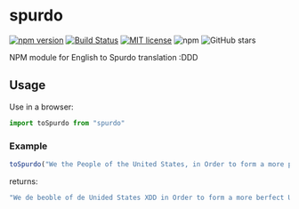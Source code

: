 # spurdo
[![npm version](https://badge.fury.io/js/spurdo.svg)](https://badge.fury.io/js/spurdo) [![Build Status](https://travis-ci.org/szTheory/spurdo.svg?branch=master)](https://travis-ci.org/szTheory/spurdo) [![MIT license](https://img.shields.io/badge/License-MIT-blue.svg)](https://lbesson.mit-license.org/) ![npm](https://img.shields.io/npm/dt/spurdo) ![GitHub stars](https://img.shields.io/github/stars/szTheory/spurdo?style=social)

NPM module for English to Spurdo translation :DDD

## Usage
Use in a browser:

```javascript
import toSpurdo from "spurdo"
```

### Example

```javascript
toSpurdo("We the People of the United States, in Order to form a more perfect Union, establish Justice, insure domestic Tranquility, provide for the common defence, promote the general Welfare, and secure the Blessings of Liberty to ourselves and our Posterity, do ordain and establish this Constitution for the United States of America.")
```

returns:

```javascript
"We de beoble of de Unided States XDD in Order to form a more berfect Union XDD establizh Juztige XDD inzure domestig dranquilidy XDD brovide for de gomon defence XDD bromode de general Welfare XDD and secure de Bleszignz of Liberty to ourzelves and our bosteridy XDD do ordain and establizh diz gonztidution for de Unided States of Ameriga :DD"
```